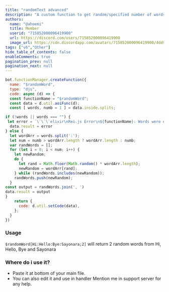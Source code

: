 ```yaml
---
title: "randomText advanced"
description: "A custom function to get random/specified number of words."
authors:
  name: "@ahoemi"
  title: Member
  userid: "715852000096419900"
  url: https://discord.com/users/715852000096419900
  image_url: https://cdn.discordapp.com/avatars/715852000096419900/4dd9ab5b17ca6c07e4da71746cd0eca9.png
tags: ["v6","Other"]
hide_table_of_contents: false
enableComments: true
pagination_prev: null
pagination_next: null
---
```




```js
bot.functionManager.createFunction({
  name: "$randomWord",
  type: "djs",
  code: async (d) => {
  const functionName = "$randomWord";
  const data = d.util.aoiFunc(d);
  const [ words, numb = 1 ] = data.inside.splits;

if (!words || words === "") {
 let error = `\`\`\`elixir\nRei.js Error\n${functionName}: Words were not provided!\`\`\``
  data.result = error
} else {
  let wordArr = words.split(':');
  let num = numb > wordArr.length ? wordArr.length : numb;
  var randWords = [];
  for (let i = 0; i < num; i++) {
    let newRandom;
    do {
      let rand = Math.floor(Math.random() * wordArr.length);
      newRandom = wordArr[rand];
    } while (randWords.includes(newRandom));
    randWords.push(newRandom);
  }
const output = randWords.join(', ')
data.result = output
}
    return {
      code: d.util.setCode(data),
    };
  }
})
```
### Usage 
`$randomWord[Hi:Hello:Bye:Sayonara;2]`
will return 2 random words from Hi, Hello, Bye and Sayonara

### Where do i use it?
- Paste it at bottom of your main file.
- You can also edit it and use in handler
Mention me in support server for any help.
